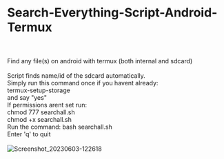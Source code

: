 # Search-Everything-Script-Android-Termux<br><br>
Find any file(s) on android with termux (both internal and sdcard)<br><br>
Script finds name/id of the sdcard automatically.<br>
Simply run this command once if you havent already: <br>
termux-setup-storage <br>
and say "yes" <br>
If permissions arent set run: <br>
chmod 777 searchall.sh <br>
chmod +x searchall.sh<br>
Run the command: bash searchall.sh<br>
Enter 'q' to quit<br><br>
![Screenshot_20230603-122618](https://github.com/lex81/Search-Everything-Script-Android-Termux/assets/68161611/5a6f44fd-3378-46eb-ae3d-26baa850e0c0)
